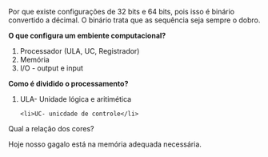 Por que existe configurações de 32 bits e 64 bits, pois isso é binário convertido a décimal. O binário trata que as sequência seja sempre o dobro.

<strong> O que configura um embiente computacional? </strong>
<ol>
	<li>Processador (ULA, UC, Registrador)</li>
	<li>Memória</li>
	<li>I/O - output e input</li>
</ol>

<strong> Como é dividido o processamento? </strong>
<ol>
	<li>ULA- Unidade lógica e aritimética</li>
	
	<li>UC- unicdade de controle</li>
</ol>

Qual a relação dos cores? 

Hoje nosso gagalo está na memória adequada necessária.